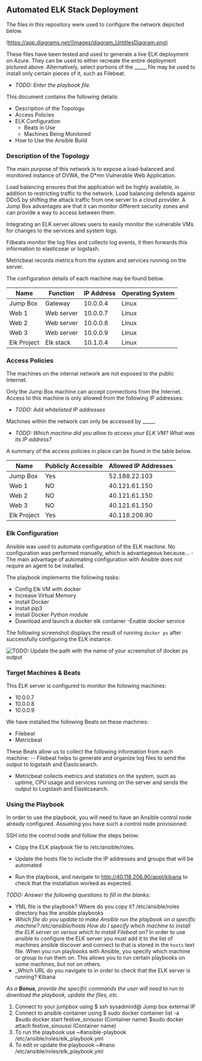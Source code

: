 ## Automated ELK Stack Deployment

The files in this repository were used to configure the network depicted below.

!https://app.diagrams.net/(Images/diagram_UntitlesDiagram.png)

These files have been tested and used to generate a live ELK deployment on Azure. They can be used to either recreate the entire deployment pictured above. Alternatively, select portions of the _____ file may be used to install only certain pieces of it, such as Filebeat.

  - _TODO: Enter the playbook file._

This document contains the following details:
- Description of the Topologu
- Access Policies
- ELK Configuration
  - Beats in Use
  - Machines Being Monitored
- How to Use the Ansible Build


### Description of the Topology

The main purpose of this network is to expose a load-balanced and monitored instance of DVWA, the D*mn Vulnerable Web Application.

Load balancing ensures that the application will be highly available, in addition to restricting traffic to the network.
Load balancing defends against DDoS by shifting the attack traffic from one server to a cloud provider. A Jump Box advantages are that it can monitor different security zones and can provide a way to access between them.

Integrating an ELK server allows users to easily monitor the vulnerable VMs for changes to the services and system logs.

Filbeats monitor the log files and collects log events, it then forwards this information to elasticsear or logstash.

Metricbeat records metrics from the system and services running on the server.

The configuration details of each machine may be found below.

| Name        | Function   | IP Address | Operating System |
|-------------|------------|------------|------------------|
| Jump Box    | Gateway    | 10.0.0.4   | Linux            |
| Web 1       | Web server | 10.0.0.7   | Linux            |
| Web 2       | Web server | 10.0.0.8   | Linux            |
| Web 3       | Web server | 10.0.0.9   | Linux            |
| Elk Project | Elk stack  | 10.1.0.4   | Linux            |

### Access Policies

The machines on the internal network are not exposed to the public Internet. 

Only the Jump Box machine can accept connections from the Internet. Access to this machine is only allowed from the following IP addresses:
- _TODO: Add whitelisted IP addresses_

Machines within the network can only be accessed by _____.
- _TODO: Which machine did you allow to access your ELK VM? What was its IP address?_

A summary of the access policies in place can be found in the table below.

| Name        | Publicly Accessible | Allowed IP Addresses |
|-------------|---------------------|----------------------|
| Jump Box    | Yes                 | 52.188.22.103        |
| Web 1       | NO                  | 40.121.61.150        |
| Web 2       | NO                  | 40.121.61.150        |
| Web 3       | NO                  | 40.121.61.150        |
| Elk Project | Yes                 | 40.118.206.90        |

### Elk Configuration

Ansible was used to automate configuration of the ELK machine. No configuration was performed manually, which is advantageous because...
-The main advantage of automating configuration with Ansible does not require an agent to be installed.

The playbook implements the following tasks:
- Config Elk VM with docker
- Increase Virtual Memory
- Install Docker
- Install pip3
- Install Docker Python module
- Download and launch a docker elk container
-Enable docker service

The following screenshot displays the result of running `docker ps` after successfully configuring the ELK instance.

![TODO: Update the path with the name of your screenshot of docker ps output](Images/docker_ps_output.png)

### Target Machines & Beats
This ELK server is configured to monitor the following machines:
- 10.0.0.7
- 10.0.0.8
- 10.0.0.9

We have installed the following Beats on these machines:
- Filebeat
- Metricbeat

These Beats allow us to collect the following information from each machine:
-- Filebeat helps to generate and organize log files to send the output to logstash and Elasticsearch.
- Metricbeat  collects metrics and statistics on the system, such as uptime, CPU usage and services running on the server and sends the output to Logstash and Elasticsearch.

### Using the Playbook
In order to use the playbook, you will need to have an Ansible control node already configured. Assuming you have such a control node provisioned: 

SSH into the control node and follow the steps below:
- Copy the ELK playbook file to /etc/ansible/roles.
- Update the hosts file to include the IP addresses and groups that will be automated

- Run the playbook, and navigate to http://40.118.206.90/appl/kibana to check that the installation worked as expected.

_TODO: Answer the following questions to fill in the blanks:_
- YML file is the playbook? Where do you copy it? /etc/ansible/roles directory has the ansible playbooks
- _Which file do you update to make Ansible run the playbook on a specific machine? /etc/ansible/hosts
How do I specify which machine to install the ELK server on versus which to install Filebeat on?_
In order to use ansible to configure the ELK server you must add it to the list of machines ansible discover and connect to that is stored in the `hosts` text file.  When you run playbooks with Ansible, you specify which machine or group to run them on. This allows you to run certain playbooks on some machines, but not on others.
- _Which URL do you navigate to in order to check that the ELK server is running? Kibana

_As a **Bonus**, provide the specific commands the user will need to run to download the playbook, update the files, etc._
1. Connect to your jumpbox using $ ssh sysadmind@ Jump box external IP
2. Connect to ansible container using $ sudo docker container list -a
$sudo docker start festive_sinoussi (Container name)
$sudo docker attach festive_sinoussi (Container name)
3. To run the playbook use ~#ansible-playbook /etc/ansible/roles/elk_playbook.yml
4. To edit or update the playboook ~#nano /etc/ansible/roles/elk_playbook.yml

